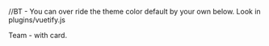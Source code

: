 //BT - You can over ride the theme color default by your own below. Look in plugins/vuetify.js

Team - with card.